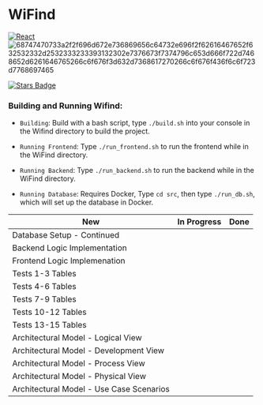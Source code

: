 # WiFind

[![React](https://img.shields.io/badge/react-%2320232a.svg?style=for-the-badge&logo=react&le&logo=react&logoColor=%2361DA)](reactnative.dev/)
![68747470733a2f2f696d672e736869656c64732e696f2f62616467652f632532332d2532333233393132302e7376673f7374796c653d666f722d7468652d6261646765266c6f676f3d632d7368617270266c6f676f436f6c6f723d7768697465](https://user-images.githubusercontent.com/113956397/223922160-3a8864b2-44ce-47c5-9a33-13ecae66d9bb.svg)

<a href="https://github.com/tSigler2/WiFind_4350/stargazers"><img src="https://img.shields.io/github/stars/tSigler2/WiFind_4350?color=yellow" alt="Stars Badge"/></a>

### __Building and Running Wifind__:

- `Building`: Build with a bash script, type `./build.sh` into your console in the Wifind directory to build the project.

- `Running Frontend`: Type `./run_frontend.sh` to run the frontend while in the WiFind directory.

- `Running Backend`: Type `./run_backend.sh` to run the backend while in the WiFind directory.

- `Running Database`: Requires Docker, Type `cd src`, then type `./run_db.sh`, which will set up the database in Docker.

| New | In Progress | Done |
| --- | ----------- | ---- |
| Database Setup - Continued |  |  |
| Backend Logic Implementation |  |  |
| Frontend Logic Implemenation |  |  |
| Tests 1-3 Tables |  |  |
| Tests 4-6 Tables |  |  |
| Tests 7-9 Tables |  |  |
| Tests 10-12 Tables |  |  |
| Tests 13-15 Tables |  |  |
| Architectural Model - Logical View |  |  |
| Architectural Model - Development View |  |  |
| Architectural Model - Process View |  |  |
| Architectural Model - Physical View |  |  |
| Architectural Model - Use Case Scenarios |  |  |